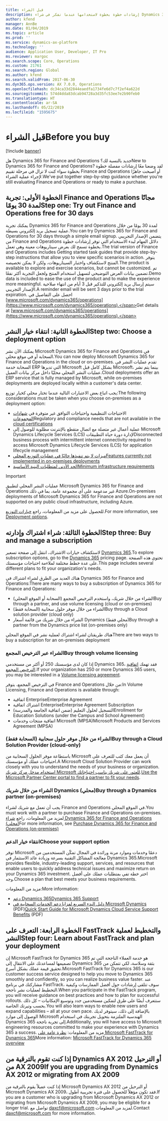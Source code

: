 ```yaml
---
title: قبل الشراء
description: إرشادات خطوة بخطوة لاستخدامها عندما تفكر في شراء Dynamics 365 for Finance and Operations.
author: kfend
manager: AnnBe
ms.date: 01/04/2019
ms.topic: article
ms.prod: ''
ms.service: dynamics-ax-platform
ms.technology: ''
audience: Application User, Developer, IT Pro
ms.reviewer: margoc
ms.search.scope: Core, Operations
ms.custom: 21761
ms.search.region: Global
ms.author: kfend
ms.search.validFrom: 2017-06-30
ms.dyn365.ops.version: AX 7.0.0, Operations
ms.openlocfilehash: dc34ca33d2844eaedfa1734fe6d7c7f2ef4a622d
ms.sourcegitcommit: 574d4dda83dcab94728a3d35fc53ee7e2b90feb0
ms.translationtype: HT
ms.contentlocale: ar-SA
ms.lasthandoff: 05/22/2019
ms.locfileid: "1595675"
---
```

# <a name="before-you-buy"></a><span data-ttu-id="f8c2f-103">قبل الشراء</span><span class="sxs-lookup"><span data-stu-id="f8c2f-103">Before you buy</span></span>

[!include [banner](../includes/banner.md)]

<span data-ttu-id="f8c2f-104">هل Dynamics 365 for Finance and Operations جديد بالنسبة لك؟</span><span class="sxs-lookup"><span data-stu-id="f8c2f-104">New to Dynamics 365 for Finance and Operations?</span></span> <span data-ttu-id="f8c2f-105">لقد وضعنا معًا إرشادات مفصلة خطوة بخطوة سواء كنت لا تزال في مرحلة تقييم Finance and Operations أو أصبحت جاهزًا لإجراء عملية الشراء.</span><span class="sxs-lookup"><span data-stu-id="f8c2f-105">We've put together step-by-step guidance whether you're still evaluating Finance and Operations or ready to make a purchase.</span></span>

## <a name="step-one-try-out-finance-and-operations-free-for-30-days"></a><span data-ttu-id="f8c2f-106">الخطوة الأولى: تجربة Finance and Operations مجانًا لمدة 30 يومًا</span><span class="sxs-lookup"><span data-stu-id="f8c2f-106">Step one: Try out Finance and Operations free for 30 days</span></span>

<span data-ttu-id="f8c2f-107">يمكنك تجربة Dynamics 365 for Finance and Operations لمدة 30 يومًا من خلال عملية تسجيل بريد إلكتروني بسيطة.</span><span class="sxs-lookup"><span data-stu-id="f8c2f-107">You can try Dynamics 365 for Finance and Operations for 30 days through a simple email signup.</span></span> <span data-ttu-id="f8c2f-108">يتضمن الإصدار التجريبي من Finance and Operations دلائل المهام لبدء الاستخدام التي توفر إرشادات خطوة بخطوة تسمح لك بعرض سيناريوهات معينة وهي تعمل.</span><span class="sxs-lookup"><span data-stu-id="f8c2f-108">The trial version of Finance and Operations includes Getting started task guides that provide step-by-step instructions that allow you to view specific scenarios in action.</span></span> <span data-ttu-id="f8c2f-109">يتوفر المنتج لاستكشاف واختبار السيناريوهات، ولكن لا يمكن تخصيصه.</span><span class="sxs-lookup"><span data-stu-id="f8c2f-109">The product is available to explore and exercise scenarios, but cannot be customized.</span></span> <span data-ttu-id="f8c2f-110">تم تضمين بيانات العرض التوضيحي لتسهيل استخدام المنتج ولجعل التجربة أكثر نفعًا.</span><span class="sxs-lookup"><span data-stu-id="f8c2f-110">Demo data is included to ease the use of the product and to make the experience more meaningful.</span></span> <span data-ttu-id="f8c2f-111">سيتم إرسال بريد إلكتروني للتذكير قبل 3 أيام من انتهاء صلاحية الإصدار التجريبي.</span><span class="sxs-lookup"><span data-stu-id="f8c2f-111">A reminder email will be sent 3 days prior to the trial expiration.</span></span> <span data-ttu-id="f8c2f-112">احصل على التفاصيل في [www.microsoft.com/dynamics365/operations](https://www.microsoft.com/dynamics365/operations).</span><span class="sxs-lookup"><span data-stu-id="f8c2f-112">Get details at [www.microsoft.com/dynamics365/operations](https://www.microsoft.com/dynamics365/operations).</span></span>

## <a name="step-two-choose-a-deployment-option"></a><span data-ttu-id="f8c2f-113">الخطوة الثانية: انتقاء خيار النشر</span><span class="sxs-lookup"><span data-stu-id="f8c2f-113">Step two: Choose a deployment option</span></span>

<span data-ttu-id="f8c2f-114">يمكنك الآن نشر Microsoft Dynamics 365 for Finance and Operations في السحابة أو في موقع محلي.</span><span class="sxs-lookup"><span data-stu-id="f8c2f-114">You can now deploy Microsoft Dynamics 365 for Finance and Operations in the cloud or on-premises.</span></span> <span data-ttu-id="f8c2f-115">تقدم عمليات النشر في السحابة خدمة ERP التي تديرها Microsoft بشكل كامل قبل Microsoft، بينما يتم نشر عمليات النشر المحلي محليًا داخل مركز بيانات العميل.</span><span class="sxs-lookup"><span data-stu-id="f8c2f-115">Cloud deployments offer an ERP service that is fully managed by Microsoft, while on-premises deployments are deployed locally within a customer's data center.</span></span>

<span data-ttu-id="f8c2f-116">يجب اتباع بعض الاعتبارات التالية عندما تختار محلي كخيار توزيع:</span><span class="sxs-lookup"><span data-stu-id="f8c2f-116">The following considerations must be taken when you choose on-premises as a deployment option:</span></span>

- <span data-ttu-id="f8c2f-117">الاحتياجات التنظيمية واحتياجات التوافق غير متوفرة في [شهادات المجموعات](https://explore.dynamics.com/operations/microsoft-dynamics-365-for-operations-certification-priorities)</span><span class="sxs-lookup"><span data-stu-id="f8c2f-117">Regulatory and compliance needs that are not available in the [cloud certifications](https://explore.dynamics.com/operations/microsoft-dynamics-365-for-operations-certification-priorities)</span></span>
- <span data-ttu-id="f8c2f-118">عملية أعمال غير متصلة مع اتصال متقطع بالإنترنت مطلوبة للوصول إلى Microsoft Dynamics Lifecycle Services (LCS) لإدارة دورة حياة التطبيقات</span><span class="sxs-lookup"><span data-stu-id="f8c2f-118">Disconnected business process with intermittent internet connectivity required to access Microsoft Dynamics Lifecycle Services (LCS) for application lifecycle management</span></span>
- [<span data-ttu-id="f8c2f-119">ميزات لا يتم تنفيذها حاليًا في عمليات التوزيع المحلي</span><span class="sxs-lookup"><span data-stu-id="f8c2f-119">Features currently not implemented in on-premises deployments</span></span>](features-not-implemented-on-prem.md)
- [<span data-ttu-id="f8c2f-120">الحد الأدنى لمتطلبات البنية الأساسية</span><span class="sxs-lookup"><span data-stu-id="f8c2f-120">Minimum infrastructure requirements</span></span>](system-requirements-on-prem.md#minimum-infrastructure-requirements)

> [!IMPORTANT]
> <span data-ttu-id="f8c2f-121">عمليات النشر المحلي لتطبيق Microsoft Dynamics 365 for Finance and Operations غير مدعومة على أي مجموعة عامة، بما في ذلك Azure.</span><span class="sxs-lookup"><span data-stu-id="f8c2f-121">On-premises deployments of Microsoft Dynamics 365 for Finance and Operations are not supported on any public cloud infrastructure, including Azure.</span></span>

<span data-ttu-id="f8c2f-122">للحصول على مزيد من المعلومات، راجع [خيارات التوزيع](../../dev-itpro/deployment/choose-deployment-type.md).</span><span class="sxs-lookup"><span data-stu-id="f8c2f-122">For more information, see [Deployment options](../../dev-itpro/deployment/choose-deployment-type.md).</span></span>

## <a name="step-three-buy-and-manage-a-subscription"></a><span data-ttu-id="f8c2f-123">الخطوة الثالثة: شراء اشتراك وإدارته</span><span class="sxs-lookup"><span data-stu-id="f8c2f-123">Step three: Buy and manage a subscription</span></span>

<span data-ttu-id="f8c2f-124">لاستكشاف خيارات الاشتراك، انتقل إلى صفحة تسعير [Dynamics 365](https://www.microsoft.com/dynamics365/pricing).</span><span class="sxs-lookup"><span data-stu-id="f8c2f-124">To explore subscription options, go to the [Dynamics 365](https://www.microsoft.com/dynamics365/pricing) pricing page.</span></span> <span data-ttu-id="f8c2f-125">تحتوي هذه الصفحة على عدة خطط مختلفة لملاءمة احتياجات مؤسستك.</span><span class="sxs-lookup"><span data-stu-id="f8c2f-125">This page includes several different plans to fit your organization's needs.</span></span>

<span data-ttu-id="f8c2f-126">هناك العديد من الطرق لشراء اشتراك في Dynamics 365 for Finance and Operations:</span><span class="sxs-lookup"><span data-stu-id="f8c2f-126">There are many ways to buy a subscription of Dynamics 365 for Finance and Operations:</span></span>

- <span data-ttu-id="f8c2f-127">الشراء من خلال شريك، واستخدم الترخيص المجمع (السحابة أو الموقع المحلي)</span><span class="sxs-lookup"><span data-stu-id="f8c2f-127">Buy through a partner, and use volume licensing (cloud or on-premises)</span></span>
- <span data-ttu-id="f8c2f-128">الشراء من خلال موفر حلول سحابية (السحابة فقط)</span><span class="sxs-lookup"><span data-stu-id="f8c2f-128">Buy through a Cloud solution provider (cloud only)</span></span>
- <span data-ttu-id="f8c2f-129">الشراء من خلال شريك من قائمة أسعار Dynamics (محلي فقط)</span><span class="sxs-lookup"><span data-stu-id="f8c2f-129">Buy through a partner from the Dynamics price list (on-premises only)</span></span>

<span data-ttu-id="f8c2f-130">هناك طريقتان لشراء اشتراك لعملية نشر في الموقع المحلي</span><span class="sxs-lookup"><span data-stu-id="f8c2f-130">There are two ways to buy a subscription for an on-premises deployment</span></span>

### <a name="buy-through-volume-licensing"></a><span data-ttu-id="f8c2f-131">الشراء عبر الترخيص المجمع</span><span class="sxs-lookup"><span data-stu-id="f8c2f-131">Buy through volume licensing</span></span>

<span data-ttu-id="f8c2f-132">إذا كان لدى مؤسستك 250 أو أكثر من مستخدمي Dynamics 365، فقد تهمك [اتفاقية الترخيص المجمع](https://www.microsoft.com/Licensing/product-licensing/dynamics365).</span><span class="sxs-lookup"><span data-stu-id="f8c2f-132">If your organization has 250 or more Dynamics 365 users, you may be interested in a [Volume licensing agreement](https://www.microsoft.com/Licensing/product-licensing/dynamics365).</span></span>

<span data-ttu-id="f8c2f-133">في الترخيص المجمع‬، يتوفر Finance and Operations من خلال:</span><span class="sxs-lookup"><span data-stu-id="f8c2f-133">In Volume Licensing, Finance and Operations is available through:</span></span>

- <span data-ttu-id="f8c2f-134">اتفاقية Enterprise</span><span class="sxs-lookup"><span data-stu-id="f8c2f-134">Enterprise Agreement</span></span>
- <span data-ttu-id="f8c2f-135">اشتراك اتفاقية Enterprise</span><span class="sxs-lookup"><span data-stu-id="f8c2f-135">Enterprise Agreement Subscription</span></span>
- <span data-ttu-id="f8c2f-136">التسجيل لحلول التعليم (ضمن اتفاقية الجامعة والمدرسة)</span><span class="sxs-lookup"><span data-stu-id="f8c2f-136">Enrollment for Education Solutions (under the Campus and School Agreement)</span></span>
- <span data-ttu-id="f8c2f-137">اتفاقية منتجات وخدمات Microsoft (MPSA)</span><span class="sxs-lookup"><span data-stu-id="f8c2f-137">Microsoft Products and Services Agreement (MPSA)</span></span>

### <a name="buy-through-a-cloud-solution-provider-cloud-only"></a><span data-ttu-id="f8c2f-138">الشراء من خلال موفر حلول سحابية (السحابة فقط)</span><span class="sxs-lookup"><span data-stu-id="f8c2f-138">Buy through a Cloud Solution Provider (cloud-only)</span></span>

<span data-ttu-id="f8c2f-139">باستطاعة موفر الحلول السحابية من Microsoft أن يعمل معك كثب للتعرف على احتياجات عملك أو مؤسستك.</span><span class="sxs-lookup"><span data-stu-id="f8c2f-139">A Microsoft Cloud Solution Provider can work closely with you to understand the needs of your business or organization.</span></span> <span data-ttu-id="f8c2f-140">[استخدام مدخل مركز شريك Microsoft للعثور على شريك يناسب احتياجاتك](https://partnercenter.microsoft.com/partner/home).</span><span class="sxs-lookup"><span data-stu-id="f8c2f-140">[Use the Microsoft Partner Center portal to find a partner to fit your needs](https://partnercenter.microsoft.com/partner/home).</span></span>

### <a name="buy-through-a-dynamics-partner-on-premises"></a><span data-ttu-id="f8c2f-141">الشراء من خلال شريك Dynamics (محلي)</span><span class="sxs-lookup"><span data-stu-id="f8c2f-141">Buy through a Dynamics partner (on-premises)</span></span>

<span data-ttu-id="f8c2f-142">يجب أن تعمل مع شريك لشراء Finance and Operations في الموقع المحلي.</span><span class="sxs-lookup"><span data-stu-id="f8c2f-142">You must work with a partner to purchase Finance and Operations on-premises.</span></span> <span data-ttu-id="f8c2f-143">لمزيد من المعلومات، راجع [شراء Dynamics 365 for Finance and Operations (محلي)](purchase-on-premises.md)</span><span class="sxs-lookup"><span data-stu-id="f8c2f-143">For more information, see [Purchase Dynamics 365 for Finance and Operations (on-premises)](purchase-on-premises.md)</span></span>

### <a name="choose-your-support-option"></a><span data-ttu-id="f8c2f-144">انتقاء خيار الدعم</span><span class="sxs-lookup"><span data-stu-id="f8c2f-144">Choose your support option</span></span>

<span data-ttu-id="f8c2f-145">توفر Microsoft دعمًا وخدمات وموارد مرنة ورائدة في المجال تمكّن المستخدمين من معالجة المشاكل التقنية بسرعة وزيادة عائد الاستثمار في Dynamics 365.</span><span class="sxs-lookup"><span data-stu-id="f8c2f-145">Microsoft provides flexible, industry-leading support, services, and resources that enable users to quickly address technical issues and maximize return on your Dynamics 365 investment.</span></span> <span data-ttu-id="f8c2f-146">اختر خطة تفي بمتطلبات عملك على أفضل وجه.</span><span class="sxs-lookup"><span data-stu-id="f8c2f-146">Choose a plan that best meets your business requirements.</span></span>

<span data-ttu-id="f8c2f-147">مزيد من المعلومات:</span><span class="sxs-lookup"><span data-stu-id="f8c2f-147">More information:</span></span>

- [<span data-ttu-id="f8c2f-148">دعم Dynamics 365</span><span class="sxs-lookup"><span data-stu-id="f8c2f-148">Dynamics 365 Support</span></span>](https://www.microsoft.com/dynamics365/support)
- <span data-ttu-id="f8c2f-149">[دليل البدء السريع لمزايا دعم الخدمات السحابية في Microsoft Dynamics](https://go.microsoft.com/fwlink/?LinkId=530335) (PDF)</span><span class="sxs-lookup"><span data-stu-id="f8c2f-149">[Quick Start Guide for Microsoft Dynamics Cloud Service Support Benefits](https://go.microsoft.com/fwlink/?LinkId=530335) (PDF)</span></span>

## <a name="step-four-learn-about-fasttrack-and-plan-your-deployment"></a><span data-ttu-id="f8c2f-150">الخطوة الرابعة: التعرف على FastTrack والتخطيط لعملية النشر</span><span class="sxs-lookup"><span data-stu-id="f8c2f-150">Step four: Learn about FastTrack and plan your deployment</span></span>

<span data-ttu-id="f8c2f-151">إن Microsoft FastTrack for Dynamics 365 هو خدمة العملاء الناجحة التي تم تصميمها لمساعدتك على الانتقال إلى Dynamics 365 بثقة وسلاسة، لكي تتمكن من تحقيق قيمة عملك بشكل أسرع.</span><span class="sxs-lookup"><span data-stu-id="f8c2f-151">Microsoft FastTrack for Dynamics 365 is our customer success service designed to help you move to Dynamics 365 smoothly and confidently, so you can realize business value faster.</span></span> <span data-ttu-id="f8c2f-152">عند مشاركتك في برنامج FastTrack، سوف تتلقى إرشادات حول أفضل الممارسات وكيفية التخطيط لعمليات نشر ناجحة.</span><span class="sxs-lookup"><span data-stu-id="f8c2f-152">When you participate in the FastTrack program, you will receive guidance on best practices and how to plan for successful rollouts.</span></span> <span data-ttu-id="f8c2f-153">ستتعرف أيضًا على طرق لتمكين مستخدمين جدد وتوسيع الإمكانيات – كل ذلك بحسب وتيرتك الخاصة.</span><span class="sxs-lookup"><span data-stu-id="f8c2f-153">You will also learn ways to enable new users and expand capabilities – all at your own pace.</span></span> <span data-ttu-id="f8c2f-154">بالإضافة إلى ذلك، سيتوفر لديك الوصول إلى موارد Microsoft الهندسية الملتزمة بتحويل تجربتك في استخدام Dynamics 365 إلى تجربة ناجحة.</span><span class="sxs-lookup"><span data-stu-id="f8c2f-154">Additionally, you will have access to Microsoft engineering resources committed to make your experience with Dynamics 365 a success.</span></span> <span data-ttu-id="f8c2f-155">مزيد من المعلومات: [نظرة عامة على Microsoft FastTrack for Dynamics 365](fasttrack-dynamics-365-overview.md)</span><span class="sxs-lookup"><span data-stu-id="f8c2f-155">More information: [Microsoft FastTrack for Dynamics 365 overview](fasttrack-dynamics-365-overview.md)</span></span>

## <a name="if-you-are-upgrading-from-dynamics-ax-2012-or-migrating-from-ax-2009"></a><span data-ttu-id="f8c2f-156">إذا كنت تقوم بالترقية من Dynamics AX 2012 أو الترحيل من AX 2009</span><span class="sxs-lookup"><span data-stu-id="f8c2f-156">If you are upgrading from Dynamics AX 2012 or migrating from AX 2009</span></span>

<span data-ttu-id="f8c2f-157">إذا كنت عميلاً يقوم بالترقية من Microsoft Dynamics AX 2012 أو الترحيل من Microsoft Dynamics AX 2009، فقد تكون مؤهلاً للحصول على فترة تجريبية أطول.</span><span class="sxs-lookup"><span data-stu-id="f8c2f-157">If you are a customer who is upgrading from Microsoft Dynamics AX 2012 or migrating from Microsoft Dynamics AX 2009, you may be eligible for a longer trial.</span></span> <span data-ttu-id="f8c2f-158">تواصل مع <daxcf@microsoft.com> لمزيد من المعلومات.</span><span class="sxs-lookup"><span data-stu-id="f8c2f-158">Contact <daxcf@microsoft.com> for more information.</span></span>
